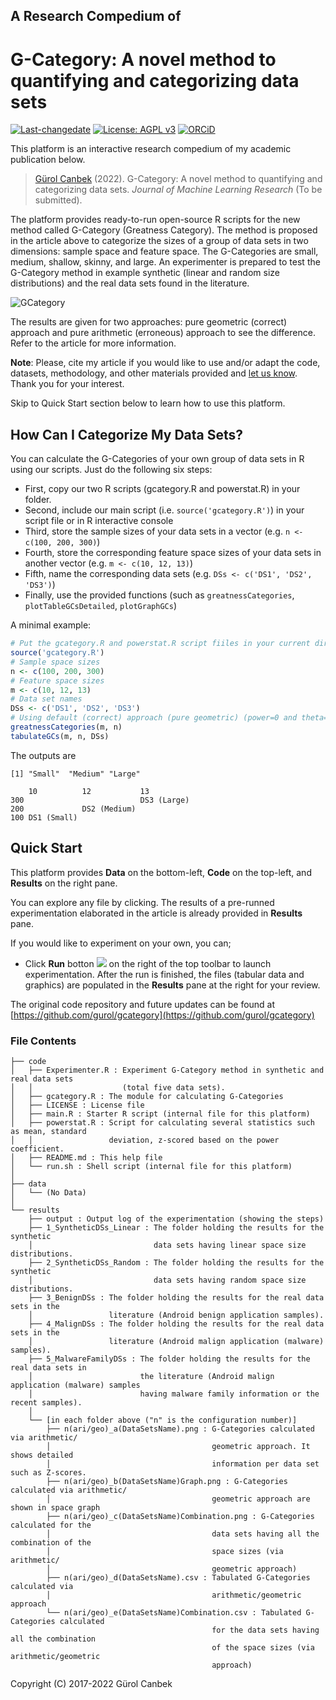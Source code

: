 ## A Research Compedium of
# G-Category: A novel method to quantifying and categorizing data sets

[![Last-changedate](https://img.shields.io/badge/last%20change-2022--07--13-brightgreen.svg)](https://github.com/gurol/gcategory) [![License: AGPL v3](https://img.shields.io/badge/License-AGPL%20v3-blue.svg)](https://www.gnu.org/licenses/agpl-3.0)  [![ORCiD](https://img.shields.io/badge/ORCiD-0000--0002--9337--097X-green.svg)](https://orcid.org/0000-0002-9337-097X)

This platform is an interactive research compedium of my academic publication below.

> [Gürol Canbek](http:gurol.canbek.com) (2022). G-Category: A novel method to quantifying and categorizing data sets. *Journal of Machine Learning Research* (To be submitted).

The platform provides ready-to-run open-source R scripts for the new method called G-Category (Greatness Category). The method is proposed in the article above to categorize the sizes of a group of data sets in two dimensions: sample space and feature space. The G-Categories are small, medium, shallow, skinny, and large. An experimenter is prepared to test the G-Category method in example synthetic (linear and random size distributions) and the real data sets found in the literature.

![GCategory](https://user-images.githubusercontent.com/14318443/178964709-087b2b5a-11a4-40dd-96fd-1adf7af094a2.png)

The results are given for two approaches: pure geometric (correct) approach and pure arithmetic (erroneous) approach to see the difference. Refer to the article for more information.

**Note**: Please, cite my article if you would like to use and/or adapt the code, datasets, methodology, and other materials provided and [let us know](mailto:gurol@canbek.com?subject=G-category). Thank you for your interest.

Skip to Quick Start section below to learn how to use this platform.

## How Can I Categorize My Data Sets?
You can calculate the G-Categories of your own group of data sets in R using our scripts. Just do the following six steps:
- First, copy our two R scripts (gcategory.R and powerstat.R) in your folder.
- Second, include our main script (i.e. `source('gcategory.R')`) in your script file or in R interactive console
- Third, store the sample sizes of your data sets in a vector (e.g. `n <- c(100, 200, 300)`)
- Fourth, store the corresponding feature space sizes of your data sets in another vector (e.g. `m <- c(10, 12, 13)`)
- Fifth, name the corresponding data sets (e.g. `DSs <- c('DS1', 'DS2', 'DS3')`)
- Finally, use the provided functions (such as `greatnessCategories`, `plotTableGCsDetailed`, `plotGraphGCs`)

A minimal example:

```R
# Put the gcategory.R and powerstat.R script fiiles in your current directory
source('gcategory.R')
# Sample space sizes
n <- c(100, 200, 300)
# Feature space sizes
m <- c(10, 12, 13)
# Data set names
DSs <- c('DS1', 'DS2', 'DS3')
# Using default (correct) approach (pure geometric) (power=0 and theta=1)
greatnessCategories(m, n)
tabulateGCs(m, n, DSs)
```

The outputs are
```
[1] "Small"  "Medium" "Large"

    10          12           13           
300                          DS3 (Large)
200             DS2 (Medium)            
100 DS1 (Small)               
```

## Quick Start
This platform provides **Data** on the bottom-left, **Code** on the top-left, and **Results** on the right pane.

You can explore any file by clicking. The results of a pre-runned experimentation elaborated in the article is already provided in **Results** pane.

If you would like to experiment on your own, you can;

- Click **Run** botton ![](https://raw.githubusercontent.com/gurol/dsanalysis/master/temp/run_button.png) on the right of the top toolbar to launch experimentation. After the run is finished, the files (tabular data and graphics) are populated in the **Results** pane at the right for your review.

The original code repository and future updates can be found at [https://github.com/gurol/gcategory](https://github.com/gurol/gcategory)

### File Contents

```
├── code
│   ├── Experimenter.R : Experiment G-Category method in synthetic and real data sets
│   │                    (total five data sets).
│   ├── gcategory.R : The module for calculating G-Categories
│   ├── LICENSE : License file
│   ├── main.R : Starter R script (internal file for this platform)
│   ├── powerstat.R : Script for calculating several statistics such as mean, standard
│   │                 deviation, z-scored based on the power coefficient.
│   ├── README.md : This help file
│   └── run.sh : Shell script (internal file for this platform)
│
├── data
│   └── (No Data)
│
└── results
    ├── output : Output log of the experimentation (showing the steps)
    ├── 1_SyntheticDSs_Linear : The folder holding the results for the synthetic
    │                           data sets having linear space size distributions.
    ├── 2_SyntheticDSs_Random : The folder holding the results for the synthetic
    │                           data sets having random space size distributions.
    ├── 3_BenignDSs : The folder holding the results for the real data sets in the
    │                 literature (Android benign application samples).
    ├── 4_MalignDSs : The folder holding the results for the real data sets in the
    │                 literature (Android malign application (malware) samples).
    ├── 5_MalwareFamilyDSs : The folder holding the results for the real data sets in
    │                        the literature (Android malign application (malware) samples
    │                        having malware family information or the recent samples).
    │
    └── [in each folder above ("n" is the configuration number)]
        ├── n(ari/geo)_a(DataSetsName).png : G-Categories calculated via arithmetic/
        │                                    geometric approach. It shows detailed
        │                                    information per data set such as Z-scores.
        ├── n(ari/geo)_b(DataSetsName)Graph.png : G-Categories calculated via arithmetic/
        │                                    geometric approach are shown in space graph
        ├── n(ari/geo)_c(DataSetsName)Combination.png : G-Categories calculated for the
        │                                    data sets having all the combination of the
        │                                    space sizes (via arithmetic/
        │                                    geometric approach)
        ├── n(ari/geo)_d(DataSetsName).csv : Tabulated G-Categories calculated via
        │                                    arithmetic/geometric approach
        └── n(ari/geo)_e(DataSetsName)Combination.csv : Tabulated G-Categories calculated 
                                             for the data sets having all the combination
                                             of the space sizes (via arithmetic/geometric
                                             approach)
```

Copyright (C) 2017-2022 Gürol Canbek
